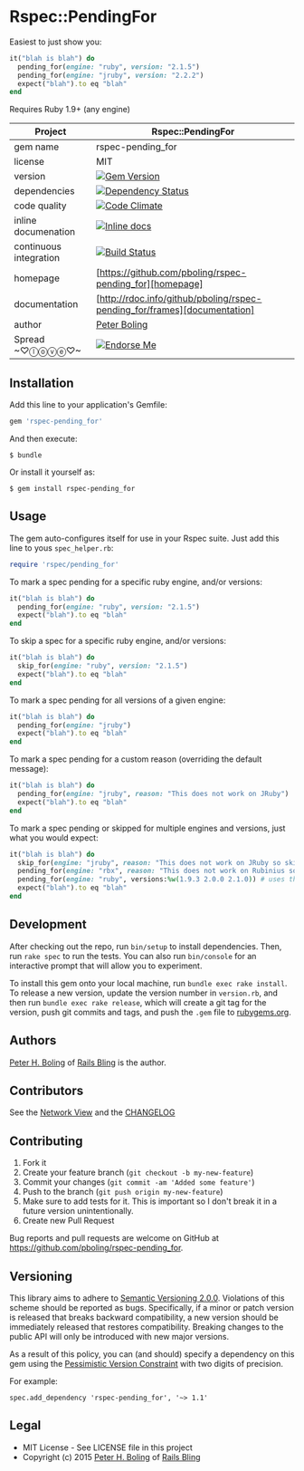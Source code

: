 # Rspec::PendingFor

Easiest to just show you:

```ruby
it("blah is blah") do
  pending_for(engine: "ruby", version: "2.1.5")
  pending_for(engine: "jruby", version: "2.2.2")
  expect("blah").to eq "blah"
end
```

Requires Ruby 1.9+ (any engine)

| Project                 |  Rspec::PendingFor |
|------------------------ | ------------------ |
| gem name                |  rspec-pending_for |
| license                 |  MIT               |
| version                 |  [![Gem Version](https://badge.fury.io/rb/rspec-pending_for.png)](http://badge.fury.io/rb/rspec-pending_for) |
| dependencies            |  [![Dependency Status](https://gemnasium.com/pboling/rspec-pending_for.png)](https://gemnasium.com/pboling/rspec-pending_for) |
| code quality            |  [![Code Climate](https://codeclimate.com/github/pboling/rspec-pending_for.png)](https://codeclimate.com/github/pboling/rspec-pending_for) |
| inline documenation     |  [![Inline docs](http://inch-ci.org/github/pboling/rspec-pending_for.png)](http://inch-ci.org/github/pboling/rspec-pending_for) |
| continuous integration  |  [![Build Status](https://secure.travis-ci.org/pboling/rspec-pending_for.png?branch=master)](https://travis-ci.org/pboling/rspec-pending_for) |
| homepage                |  [https://github.com/pboling/rspec-pending_for][homepage] |
| documentation           |  [http://rdoc.info/github/pboling/rspec-pending_for/frames][documentation] |
| author                  |  [Peter Boling](https://coderbits.com/pboling) |
| Spread ~♡ⓛⓞⓥⓔ♡~      |  [![Endorse Me](https://api.coderwall.com/pboling/endorsecount.png)](http://coderwall.com/pboling) |

## Installation

Add this line to your application's Gemfile:

```ruby
gem 'rspec-pending_for'
```

And then execute:

    $ bundle

Or install it yourself as:

    $ gem install rspec-pending_for

## Usage

The gem auto-configures itself for use in your Rspec suite.  Just add this line to yous `spec_helper.rb`:

```ruby
require 'rspec/pending_for'
```

To mark a spec pending for a specific ruby engine, and/or versions:

```ruby
it("blah is blah") do
  pending_for(engine: "ruby", version: "2.1.5")
  expect("blah").to eq "blah"
end
```

To skip a spec for a specific ruby engine, and/or versions:

```ruby
it("blah is blah") do
  skip_for(engine: "ruby", version: "2.1.5")
  expect("blah").to eq "blah"
end
```

To mark a spec pending for all versions of a given engine:

```ruby
it("blah is blah") do
  pending_for(engine: "jruby")
  expect("blah").to eq "blah"
end
```

To mark a spec pending for a custom reason (overriding the default message):

```ruby
it("blah is blah") do
  pending_for(engine: "jruby", reason: "This does not work on JRuby")
  expect("blah").to eq "blah"
end
```

To mark a spec pending or skipped for multiple engines and versions, just what you would expect:

```ruby
it("blah is blah") do
  skip_for(engine: "jruby", reason: "This does not work on JRuby so skipping for now") # All JRuby versions will be skipped
  pending_for(engine: "rbx", reason: "This does not work on Rubinius so pending for now") # All rbx versions will be pending
  pending_for(engine: "ruby", versions:%w(1.9.3 2.0.0 2.1.0)) # uses the default message
  expect("blah").to eq "blah"
end
```


## Development

After checking out the repo, run `bin/setup` to install dependencies. Then, run `rake spec` to run the tests. You can also run `bin/console` for an interactive prompt that will allow you to experiment.

To install this gem onto your local machine, run `bundle exec rake install`. To release a new version, update the version number in `version.rb`, and then run `bundle exec rake release`, which will create a git tag for the version, push git commits and tags, and push the `.gem` file to [rubygems.org](https://rubygems.org).


## Authors

[Peter H. Boling][peterboling] of [Rails Bling][railsbling] is the author.

## Contributors

See the [Network View](https://github.com/pboling/rspec-pending_for/network) and the [CHANGELOG](https://github.com/pboling/rspec-pending_for/blob/master/CHANGELOG.md)

## Contributing

1. Fork it
2. Create your feature branch (`git checkout -b my-new-feature`)
3. Commit your changes (`git commit -am 'Added some feature'`)
4. Push to the branch (`git push origin my-new-feature`)
5. Make sure to add tests for it. This is important so I don't break it in a future version unintentionally.
6. Create new Pull Request

Bug reports and pull requests are welcome on GitHub at https://github.com/pboling/rspec-pending_for.

## Versioning

This library aims to adhere to [Semantic Versioning 2.0.0][semver].
Violations of this scheme should be reported as bugs. Specifically,
if a minor or patch version is released that breaks backward
compatibility, a new version should be immediately released that
restores compatibility. Breaking changes to the public API will
only be introduced with new major versions.

As a result of this policy, you can (and should) specify a
dependency on this gem using the [Pessimistic Version Constraint][pvc] with two digits of precision.

For example:

    spec.add_dependency 'rspec-pending_for', '~> 1.1'

## Legal

* MIT License - See LICENSE file in this project
* Copyright (c) 2015 [Peter H. Boling][peterboling] of [Rails Bling][railsbling]

[semver]: http://semver.org/
[pvc]: http://docs.rubygems.org/read/chapter/16#page74
[railsbling]: http://www.railsbling.com
[peterboling]: https://about.me/peter.boling
[documentation]: http://rdoc.info/github/pboling/rspec-pending_for/frames
[homepage]: https://github.com/pboling/rspec-pending_for
